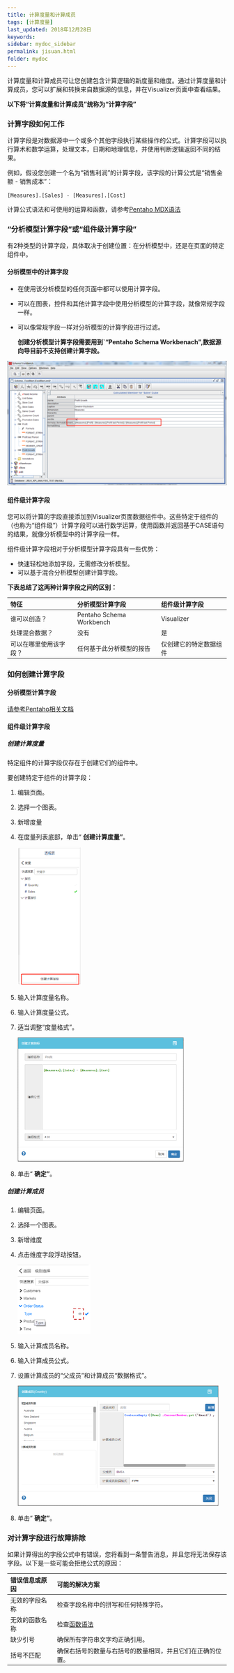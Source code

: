 ```yaml
---
title: 计算度量和计算成员
tags: [计算度量]
last_updated: 2018年12月28日
keywords: 
sidebar: mydoc_sidebar
permalink: jisuan.html
folder: mydoc
---
```


计算度量和计算成员可让您创建包含计算逻辑的新度量和维度。通过计算度量和计算成员，您可以扩展和转换来自数据源的信息，并在Visualizer页面中查看结果。

**以下将“计算度量和计算成员”统称为“计算字段”**

### 计算字段如何工作

计算字段是对数据源中一个或多个其他字段执行某些操作的公式。计算字段可以执行算术和数学运算，处理文本，日期和地理信息，并使用判断逻辑返回不同的结果。

例如，假设您创建一个名为“销售利润”的计算字段，该字段的计算公式是“销售金额 - 销售成本”：

```
[Measures].[Sales] - [Measures].[Cost]
```

计算公式语法和可使用的运算和函数，请参考[Pentaho MDX语法](https://mondrian.pentaho.com/documentation/mdx.php)

### “分析模型计算字段”或“组件级计算字段”

有2种类型的计算字段，具体取决于创建位置：在分析模型中，还是在页面的特定组件中。

#### 分析模型中的计算字段

- 在使用该分析模型的任何页面中都可以使用计算字段。

- 可以在图表，控件和其他计算字段中使用分析模型的计算字段，就像常规字段一样。

- 可以像常规字段一样对分析模型的计算字段进行过滤。

  **创建分析模型计算字段需要用到`“Pentaho Schema Workbenach",数据源向导目前不支持创建计算字段。**

![image-20191204135608287](../../../images/image-20191204135608287.png)

#### 组件级计算字段

您可以将计算的字段直接添加到Visualizer页面数据组件中。这些特定于组件的（也称为“组件级”）计算字段可以进行数学运算，使用函数并返回基于CASE语句的结果，就像分析模型中的计算字段一样。

组件级计算字段相对于分析模型计算字段具有一些优势：

- 快速轻松地添加字段，无需修改分析模型。
- 可以基于混合分析模型创建计算字段。


**下表总结了这两种计算字段之间的区别：**

| 特征                   | 分析模型计算字段         | 组件级计算字段         |
| :--------------------- | :----------------------- | :--------------------- |
| 谁可以创造？           | Pentaho Schema Workbench | Visualizer             |
| 处理混合数据？         | 没有                     | 是                     |
| 可以在哪里使用该字段？ | 任何基于此分析模型的报告 | 仅创建它的特定数据组件 |

### 如何创建计算字段

#### 分析模型计算字段

[	请参考Pentaho相关文档](https://help.pentaho.com/Documentation/5.1/0N0/0S0/050)

#### 组件级计算字段

##### 创建计算度量

特定组件的计算字段仅存在于创建它们的组件中。

要创建特定于组件的计算字段：

1. 编辑页面。

2. 选择一个图表。

3. 新增度量

4. 在度量列表底部，单击“ **创建计算度量”**。

   <img src="../../../images/image-20191204145643694.png" alt="image-20191204145643694" style="zoom:50%;" />

5. 输入计算度量名称。

6. 输入计算度量公式。

7. 适当调整“度量格式”。

   <img src="../../../images/image-20191204141454785.png" alt="image-20191204141454785" style="zoom: 50%;" />

8. 单击“ **确定”**。

##### 创建计算成员
1. 编辑页面。

2. 选择一个图表。

3. 新增维度

4. 点击维度字段浮动按钮。
	
	<img src="../../../images/image-20191204144817529.png" alt="image-20191204144817529" style="zoom: 50%;" />
	
5. 输入计算成员名称。

6. 输入计算成员公式。

7. 设置计算成员的“父成员”和计算成员“数据格式”。

   <img src="../../../images/image-20191204145436321.png" alt="image-20191204145436321" style="zoom:50%;" />

8. 单击“ **确定”**。

### 对计算字段进行故障排除

如果计算得出的字段公式中有错误，您将看到一条警告消息，并且您将无法保存该字段。以下是一些可能会拒绝公式的原因：

| 错误信息或原因                                 | **可能的解决方案**                                           |
| :--------------------------------------------- | :----------------------------------------------------------- |
| 无效的字段名称                           | 检查字段名称中的拼写和任何特殊字符。                         |
| 无效的函数名称                            | 检查[函数语法](https://mondrian.pentaho.com/documentation/mdx.php) |
| 缺少引号                                     | 确保所有字符串文字均正确引用。                               |
| 括号不匹配 | 确保右括号的数量与右括号的数量相同，并且它们在正确的位置。   |

